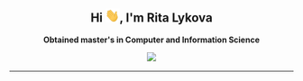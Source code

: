 <h2 align="center" >Hi <img src="https://raw.githubusercontent.com/ABSphreak/ABSphreak/master/gifs/Hi.gif" width="25px">, I'm Rita Lykova</h2>
<p align="center"><b>Obtained master's in Computer and Information Science</b></p>
<p align="center"><img src="https://img.shields.io/badge/python_developer-new-green?style=for-the-badge&logo=python&logoColor=white"/></p>

---
